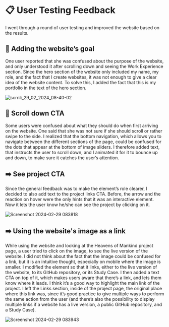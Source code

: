 # 📋 User Testing Feedback

I went through a round of user testing and improved the website based on the results.

## 🎯 Adding the website’s goal

One user reported that she was confused about the purpose of the website, and only understood it after scrolling down and seeing the Work Experience section. Since the hero section of the website only included my name, my role, and the fact that I create websites, it was not enough to give a clear idea of the website content. To solve this, I added the fact that this is my portfolio in the text of the hero section.

![scrnli_29_02_2024_08-40-02](https://github.com/ludivineConstanti/portfolio-2024/assets/24965333/e9fa2374-11bc-4790-8746-fda125c3df13)

## 🔽 Scroll down CTA

Some users were confused about what they should do when first arriving on the website. One said that she was not sure if she should scroll or rather swipe to the side. I realized that the bottom navigation, which allows you to navigate between the different sections of the page, could be confused for the dots that appear at the bottom of image sliders. I therefore added text, that instructs the user to scroll down, and I animated it for it to bounce up and down, to make sure it catches the user’s attention.

## ➡️ See project CTA

Since the general feedback was to make the element’s role clearer, I decided to also add text to the project links CTA. Before, the arrow and the reaction on hover were the only hints that it was an interactive element. Now it lets the user know he/she can see the project by clicking on it.

![Screenshot 2024-02-29 083818](https://github.com/ludivineConstanti/portfolio-2024/assets/24965333/f334da55-c05b-4bdc-9780-15ac906079ee)

## ➡️ Using the website's image as a link

While using the website and looking at the Heavens of Mankind project page, a user tried to click on the image, to see the live version of the website. I did not think about the fact that the image could be confused for a link, but it is an intuitive thought, especially on mobile where the image is smaller. I modified the element so that it links, either to the live version of the website, to its GitHub repository, or its Study Case. I then added a text CTA on top of it, which makes users aware that there’s a link, and lets them know where it leads. I think it’s a good way to highlight the main link of the project. I left the Links section, inside of the project page, the original place where this link was, since it’s good practice to give multiple ways to perform the same action from the user (and there’s also the possibility to display multiple links if a website has a live version, a public GitHub repository, and a Study Case).

![Screenshot 2024-02-29 083943](https://github.com/ludivineConstanti/portfolio-2024/assets/24965333/b179ffd3-6c91-4983-af82-fb877b1cbba6)

